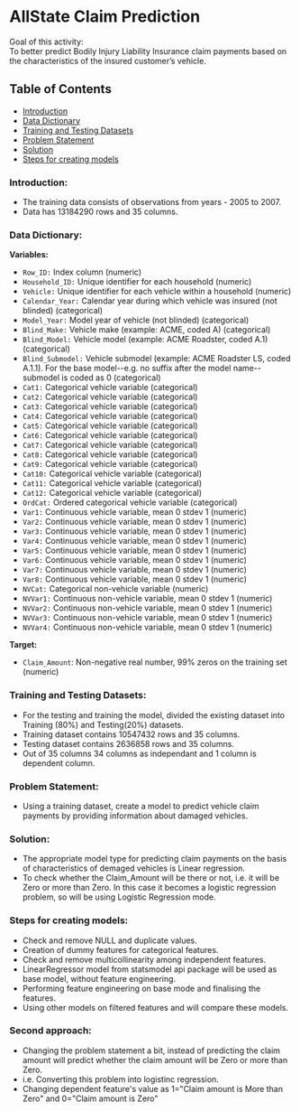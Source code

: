 # AllState Claim Prediction <br>
Goal of this activity:<br>
To better predict Bodily Injury Liability Insurance claim payments based on the characteristics of the insured customer’s vehicle.

## Table of Contents
- [Introduction](#-Introduction)<br>
- [Data Dictionary](#-Data-Dictionary)
- [Training and Testing Datasets](#-Training-and-Testing-Datasets)
- [Problem Statement](#-Problem-Statement)
- [Solution](#-Solution)
- [Steps for creating models](#-Steps-for-creating-models)

### Introduction:
- The training data consists of observations from years - 2005 to 2007.
- Data has 13184290 rows and 35 columns.

### Data Dictionary:
**Variables:**   

- `Row_ID:` Index column (numeric)
- `Household_ID:` Unique identifier for each household (numeric)
- `Vehicle:` Unique identifier for each vehicle within a household (numeric)
- `Calendar_Year:` Calendar year during which vehicle was insured (not blinded) (categorical)
- `Model_Year:` Model year of vehicle (not blinded) (categorical)
- `Blind_Make:` Vehicle make (example: ACME, coded A) (categorical)
- `Blind_Model:` Vehicle model (example: ACME Roadster, coded A.1) (categorical)
- `Blind_Submodel:` Vehicle submodel (example: ACME Roadster LS, coded A.1.1).  For the base model--e.g. no suffix after the model name--submodel is coded as 0   (categorical)
- `Cat1:` Categorical vehicle variable (categorical)
- `Cat2:` Categorical vehicle variable (categorical)
- `Cat3:` Categorical vehicle variable (categorical)
- `Cat4:` Categorical vehicle variable (categorical)
- `Cat5:` Categorical vehicle variable (categorical)
- `Cat6:` Categorical vehicle variable (categorical)
- `Cat7:` Categorical vehicle variable (categorical)
- `Cat8:` Categorical vehicle variable (categorical)
- `Cat9:` Categorical vehicle variable (categorical)
- `Cat10:` Categorical vehicle variable (categorical)
- `Cat11:` Categorical vehicle variable (categorical)
- `Cat12:` Categorical vehicle variable (categorical)
- `OrdCat:` Ordered categorical vehicle variable (categorical)
- `Var1:` Continuous vehicle variable, mean 0 stdev 1 (numeric)
- `Var2:` Continuous vehicle variable, mean 0 stdev 1 (numeric)
- `Var3:` Continuous vehicle variable, mean 0 stdev 1 (numeric)
- `Var4:` Continuous vehicle variable, mean 0 stdev 1 (numeric)
- `Var5:` Continuous vehicle variable, mean 0 stdev 1 (numeric)
- `Var6:` Continuous vehicle variable, mean 0 stdev 1 (numeric)
- `Var7:` Continuous vehicle variable, mean 0 stdev 1 (numeric)
- `Var8:` Continuous vehicle variable, mean 0 stdev 1 (numeric)
- `NVCat:` Categorical non-vehicle variable (numeric)
- `NVVar1:` Continuous non-vehicle variable, mean 0 stdev 1 (numeric)
- `NVVar2:` Continuous non-vehicle variable, mean 0 stdev 1 (numeric)
- `NVVar3:` Continuous non-vehicle variable, mean 0 stdev 1 (numeric)
- `NVVar4:` Continuous non-vehicle variable, mean 0 stdev 1  (numeric)

**Target:**  
- `Claim_Amount`: Non-negative real number, 99% zeros on the training set (numeric)

### Training and Testing Datasets:
- For the testing and training the model, divided the existing dataset into Training (80%) and Testing(20%) datasets. 
- Training dataset contains 10547432 rows and 35 columns.
- Testing dataset contains 2636858 rows and 35 columns.
- Out of 35 columns 34 columns as independant and 1 column is dependent column. 

### Problem Statement:
- Using a training dataset, create a model to predict vehicle claim payments by providing information about damaged vehicles. 

### Solution: 
- The appropriate model type for predicting claim payments on the basis of characteristics of demaged vehicles is Linear regression.
- To check whether the Claim_Amount will be there or not, i.e. it will be Zero or more than Zero. In this case it becomes a logistic regression problem, so will be using Logistic Regression mode. 

### Steps for creating models:
- Check and remove NULL and duplicate values.
- Creation of dummy features for categorical features.
- Check and remove multicollinearity among independent features.
- LinearRegressor model from statsmodel api package will be used as base model, without feature engineering.
- Performing feature engineering on base mode and finalising the features.
- Using other models on filtered features and will compare these models.

### Second approach: 
- Changing the problem statement a bit, instead of predicting the claim amount will predict whether the claim amount will be Zero or more than Zero.
- i.e. Converting this problem into logistinc regression. 
- Changing dependent feature's value as 1="Claim amount is More than Zero" and 0="Claim amount is Zero"
